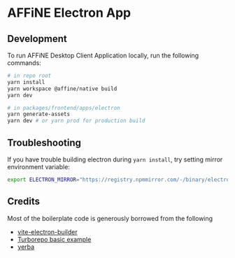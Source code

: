 # AFFiNE Electron App

## Development

To run AFFiNE Desktop Client Application locally, run the following commands:

```sh
# in repo root
yarn install
yarn workspace @affine/native build
yarn dev

# in packages/frontend/apps/electron
yarn generate-assets
yarn dev # or yarn prod for production build
```

## Troubleshooting

If you have trouble building electron during `yarn install`, try setting mirror environment variable:

```sh
export ELECTRON_MIRROR="https://registry.npmmirror.com/-/binary/electron/"
```

## Credits

Most of the boilerplate code is generously borrowed from the following

- [vite-electron-builder](https://github.com/cawa-93/vite-electron-builder)
- [Turborepo basic example](https://github.com/vercel/turborepo/tree/main/examples/basic)
- [yerba](https://github.com/t3dotgg/yerba)
